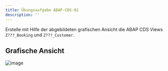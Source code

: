 ```yaml
---
title: Übungsaufgabe ABAP-CDS-02
description: ''
---
```


Erstelle mit Hilfe der abgebildeten grafischen Ansicht die ABAP CDS Views `Z???_Booking` und `Z???_Customer`.

## Grafische Ansicht
![image](https://user-images.githubusercontent.com/47243617/204780878-19d1b950-ffdd-4545-9cb1-600b4cf1b5d8.png)
